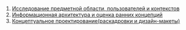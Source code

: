 1. [Исследование предметной области, пользователей и контекстов](https://drive.google.com/drive/folders/1IaxTIqRllMrZt8FX3gMl6jmQkEZJcJNV)
2. [Информационная архитектура и оценка ранних концепций](https://drive.google.com/drive/folders/1IaxTIqRllMrZt8FX3gMl6jmQkEZJcJNV)
3. [Концептуальное проектирование(раскадровки и дизайн-макеты)](https://drive.google.com/drive/folders/1IaxTIqRllMrZt8FX3gMl6jmQkEZJcJNV)
